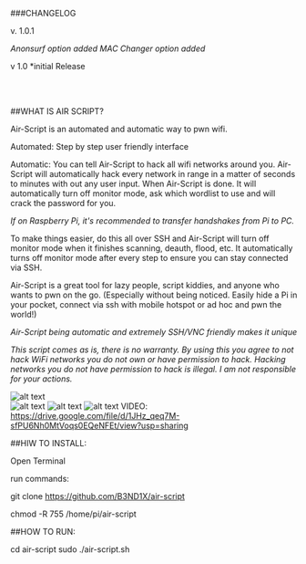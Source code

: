 ###CHANGELOG

v. 1.0.1 


*Anonsurf option added*
*MAC Changer option added*

v 1.0
*initial Release

<br>
</br>


##WHAT IS AIR SCRIPT?


Air-Script is an automated and automatic way to pwn wifi. 


Automated: Step by step user friendly interface


Automatic: You can tell Air-Script to hack all wifi networks around you.
Air-Script will automatically hack every network in range in a matter of seconds to minutes with out any user input. When Air-Script is done. It will automatically turn off monitor mode, ask which wordlist to use and will crack the password for you.


*If on Raspberry Pi, it's recommended to transfer handshakes from Pi to PC.*

To make things easier, do this all over SSH and Air-Script will turn off monitor mode when it finishes scanning, deauth, flood, etc. 
It automatically turns off monitor mode after every step to ensure you can stay connected via SSH. 


Air-Script is a great tool for lazy people, script kiddies, and anyone who wants to pwn on the go. (Especially without being noticed. 
Easily hide a Pi in your pocket, connect via ssh with mobile hotspot or ad hoc and pwn the world!)

*Air-Script being automatic and extremely SSH/VNC friendly makes it unique*

*This script comes as is, there is no warranty.*
*By using this you agree to not hack WiFi networks you do not own or have permission to hack.*
*Hacking networks you do not have permission to hack is illegal. I am not responsible for your actions.*
	
![alt text](https://raw.githubusercontent.com/B3ND1X/air-script-img/main/Screenshot%202021-04-24%2010%3A47%3A26.png)	
![alt text](https://raw.githubusercontent.com/B3ND1X/air-script-img/main/IMG_0977.PNG)
![alt text](https://raw.githubusercontent.com/B3ND1X/air-script-img/main/IMG_0978.PNG)
![alt text](https://github.com/B3ND1X/air-script-mobile/blob/main/img/IMG1.JPG)
VIDEO:
https://drive.google.com/file/d/1JHz_qeq7M-sfPU6Nh0MtVoqs0EQeNFEt/view?usp=sharing
							               
		
		
##HIW TO INSTALL:

Open Terminal

run commands: 

git clone https://github.com/B3ND1X/air-script

chmod -R 755 /home/pi/air-script


##HOW TO RUN:

cd air-script
sudo ./air-script.sh
